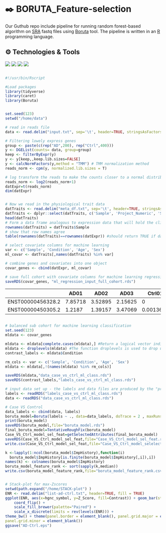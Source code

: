  # ✒️ BORUTA_Feature-selection

Our Guthub repo include pipeline for running random forest-based algorithm on [SRA](https://www.ncbi.nlm.nih.gov/sra) fastq files using [Boruta](https://www.jstatsoft.org/article/view/v036i11) tool. The pipeline is written in an [R](https://github.com/rstudio/rstudio) programming language.

## ⚙️ Technologies & Tools

![](https://img.shields.io/badge/Code-RScript-informational?style=flat&logo=<#FF6000>&logoColor=white&color=2bbc8a)
![](https://img.shields.io/badge/Tools-Rstudio-informational?style=flat&logo=<LOGO_NAME>&logoColor=white&color=2bbc8a)
![](https://img.shields.io/badge/Tools-GitHub-informational?style=flat&logo=<LOGO_NAME>&logoColor=white&color=2bbc8a)
![](https://img.shields.io/badge/Tools-SRAtoolkit-informational?style=flat&logo=<LOGO_NAME>&logoColor=white&color=2bbc8a)

```R

#!/usr/bin/Rscript

#Load packages
library(tidyverse)
library(caret)
library(Boruta)


set.seed(123)
setwd("/home/data")

# read in reads file
data <- read.delim("input.txt", sep='\t', header=TRUE, stringsAsFactors=FALSE)

# Filtering lowely express genes
group <- paste(c(rep("AD",200), rep("Ctrl",400)))
y <- DGEList(counts= data, group=group)
keep <- filterByExpr(y)
y <- y[keep,,keep.lib.sizes=FALSE] 
y <- calcNormFactors(y,method = "TMM") # TMM normalization method
reads_norm <- cpm(y, normalized.lib.sizes = T)

# log transform the reads to make the counts closer to a normal distribution
reads_norm <- log2(reads_norm+1)
datExpr=t(reads_norm)
dim(datExpr)


# Now we read in the physiological trait data
datTraits <- read.delim("meta_df.txt", sep='\t', header=TRUE, stringsAsFactors=FALSE)
datTraits <- dplyr::select(datTraits, c('Sample', 'Project_Numeric', 'Strategy_Numeric', 'Condition', 'Age', 'Sex'))
head(datTraits)
# Form a data frame analogous to expression data that will hold the clinical traits.
rownames(datTraits) = datTraits$Sample
# show that row names agree
table(rownames(datTraits)==rownames(datExpr)) #should return TRUE if datasets align correctly.

# select covariate columns for machine learning
var <- c('Sample', 'Condition', 'Age', 'Sex')
ml_covar <- datTraits[,names(datTraits) %in% var]

# combine genes and covariates into one object 
covar_genes <- cbind(datExpr, ml_covar)

# save full cohort with covariate columns for machine learning regression
saveRDS(covar_genes, "ml_regression_input_full_cohort.rds")
```

|   | AD01 | AD02 | AD03 | Ctrl01 | Ctrl02 |Ctrl03 |
| ------------- | ------------- |------------- |------------- |------------- |------------- |------------- |
| ENST00000456328.2  | 7.85718  | 3.52895 | 2.15625 |0 | 0| 0.466484 |
| ENST00000450305.2  | 1.2187  | 1.39157 |  3.47069  | 0.0013632| 0.0355961| 0.0544532|


```R

# balanced sub cohort for machine learning classification
set.seed(123)
mldata <- covar_genes

mldata <- mldata[complete.cases(mldata),] #Return a logical vector indicating which cases are complete, i.e., have no missing values.
mldata <- droplevels(mldata) #The function droplevels is used to drop unused levels from a factor or, more commonly, from factors in a data frame.
contrast_labels <- mldata$Condition

rm_cols <- var <- c('Sample', 'Condition', 'Age', 'Sex')
mldata <- mldata[,!(names(mldata) %in% rm_cols)]

saveRDS(mldata,"data_case_vs_ctrl_ml_class.rds")
saveRDS(contrast_labels,"labels_case_vs_ctrl_ml_class.rds")

# input data set up - the labels and data files are produced by the "prepare_for_m_learn" script
labels <- readRDS("labels_case_vs_ctrl_ml_class.rds")
data <- readRDS("data_case_vs_ctrl_ml_class.rds")

# Case VS Control
data_labels <- cbind(data, labels)
boruta_model=Boruta(labels ~ ., data=data_labels, doTrace = 2 , maxRuns = 20000)
print(boruta_model)
saveRDS(boruta_model,file="boruta_model.rds")
final_boruta_model=TentativeRoughFix(boruta_model)
Case_VS_Ctrl_model_sel_feat=getSelectedAttributes(final_boruta_model)
saveRDS(Case_VS_Ctrl_model_sel_feat,file="Case_VS_Ctrl_model_sel_feat.rds")
write.csv(Case_VS_Ctrl_model_sel_feat,file="Case_VS_Ctrl_model_selelected_feat.csv")

k <-lapply(1:ncol(boruta_model$ImpHistory),function(i)
  boruta_model$ImpHistory[is.finite(boruta_model$ImpHistory[,i]),i])
names(k) <- colnames(boruta_model$ImpHistory)
boruta_model_feature_rank <- sort(sapply(k,median))
write.csv(boruta_model_feature_rank,file="boruta_model_feature_rank.csv")
```

```R

# Stack-plot for max-Zscores
setwd(path.expand("/home/STACK-plot") )
ENR <- read.delim("list-ad-ctrl.txt", header=TRUE, fill = TRUE)
ggplot(ENR, aes(x=hgnc_symbol, y=Z_Score, fill=Contrast)) + geom_bar(stat='identity') +
    coord_flip() +
    scale_fill_brewer(palette="Paired") +
    scale_x_discrete(limits = rev(levels(ENR))) +
theme_bw() + theme(panel.border = element_blank(), panel.grid.major = element_blank(),
panel.grid.minor = element_blank())
ggsave("AD-Ctrl.eps")
```

